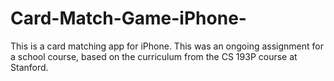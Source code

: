 # Card-Match-Game-iPhone-
This is a card matching app for iPhone. This was an ongoing assignment for a school course, based on the curriculum from the CS 193P course at Stanford.
